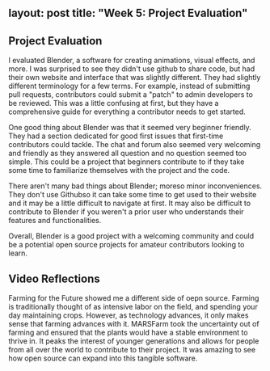 layout: post
title: "Week 5: Project Evaluation"
---

## Project Evaluation
I evaluated Blender, a software for creating animations, visual effects, and more. I was surprised to see they didn't use github to share code, but had their own website and interface that was slightly different. They had slightly different terminology for a few terms. For example, instead of submitting pull requests, contributors could submit a "patch" to admin developers to be reviewed. This was a little confusing at first, but they have a comprehensive guide for everything a contributor needs to get started. 

One good thing about Blender was that it seemed very beginner friendly. They had a section dedicated for good first issues that first-time contributors could tackle. The chat and forum also seemed very welcoming and friendly as they answered all question and no question seemed too simple. This could be a project that beginners contribute to if they take some time to familiarize themselves with the project and the code.

There aren't many bad things about Blender; moreso minor inconveniences. They don't use Githubso it can take some time to get used to their website and it may be a little difficult to navigate at first. It may also be difficult to contribute to Blender if you weren't a prior user who understands their features and functionalities. 

Overall, Blender is a good project with a welcoming community and could be a potential open source projects for amateur contributors looking to learn. 

## Video Reflections
Farming for the Future showed me a different side of oepn source. Farming is traditionally thought of as intensive labor on the field, and spending your day maintaining crops. However, as technology advances, it only makes sense that farming advances with it. MARSFarm took the uncertainty out of farming and ensured that the plants would have a stable environment to thrive in. It peaks the interest of younger generations and allows for people from all over the world to contribute to their project. It was amazing to see how open source can expand into this tangible software. 
